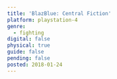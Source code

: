 ```yaml
---
title: 'BlazBlue: Central Fiction'
platform: playstation-4
genre:
  - fighting
digital: false
physical: true
guide: false
pending: false
posted: 2018-01-24
---
```


